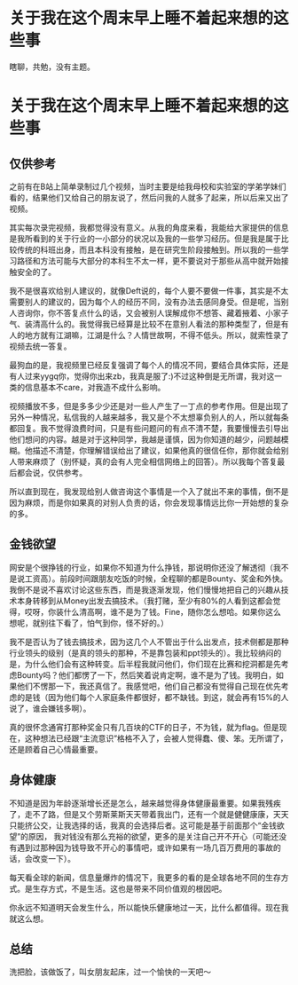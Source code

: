 # 关于我在这个周末早上睡不着起来想的这些事


瞎聊，共勉，没有主题。

<!--more-->

# 关于我在这个周末早上睡不着起来想的这些事



## 仅供参考

之前有在B站上简单录制过几个视频，当时主要是给我母校和实验室的学弟学妹们看的，结果他们又给自己的朋友说了，然后问我的人就多了起来，所以后来又出了视频。

其实每次录完视频，我都觉得没有意义。从我的角度来看，我能给大家提供的信息是我所看到的关于行业的一小部分的状况以及我的一些学习经历。但是我是属于比较传统的科班出身，而且本科没有接触，是在研究生阶段接触到。所以我的一些学习路径和方法可能与大部分的本科生不太一样，更不要说对于那些从高中就开始接触安全的了。

我不是很喜欢给别人建议的，就像Deft说的，每个人要不要做一件事，其实是不太需要别人的建议的，因为每个人的经历不同，没有办法去感同身受。但是呢，当别人咨询你，你不答复点什么的话，又会被别人误解成你不想答、藏着掖着、小家子气、装清高什么的。我觉得我已经算是比较不在意别人看法的那种类型了，但是有人的地方就有江湖嘛，江湖是什么？人情世故啊，不得不低头。所以，就索性录了视频去统一答复。

最狗血的是，我视频里已经反复强调了每个人的情况不同，要结合具体实际，还是有人过来yygq你，觉得你出来zb，我真是服了:)不过这种倒是无所谓，我对这一类的信息基本不care，对我造不成什么影响。

视频播放不多，但是多多少少还是对一些人产生了一丁点的参考作用。但是出现了另外一种情况，私信我的人越来越多，我又是个不太想辜负别人的人，所以就每条都回复。我不觉得浪费时间，只是有些问题问的有点不清不楚，我要慢慢去引导出他们想问的内容。越是对于这种同学，我越是谨慎，因为你知道的越少，问题越模糊。他描述不清楚，你理解错误给出了建议，如果他真的很信任你，那你就会给别人带来麻烦了（别怀疑，真的会有人完全相信网络上的回答）。所以我每个答复最后都会说，仅供参考。

所以直到现在，我发现给别人做咨询这个事情是一个入了就出不来的事情，倒不是因为麻烦，而是你如果真的对别人负责的话，你会发现事情远比你一开始想的复杂的多。

## 金钱欲望

网安是个很挣钱的行业，如果你不知道为什么挣钱，那说明你还没了解透彻（我不是说工资高）。前段时间跟朋友吃饭的时候，全程聊的都是Bounty、奖金和外快。我倒不是说不喜欢讨论这些东西，而是我逐渐发现，他们慢慢地把自己的兴趣从技术本身转移到从Money出发去搞技术。（我打赌，至少有80%的人看到这都会觉得，哎呀，你装什么清高啊，谁不是为了钱。Fine，随你怎么想哈。如果你这么想呢，就别往下看了，怕气到你，怪不好的。）

我不是否认为了钱去搞技术，因为这几个人不管出于什么出发点，技术侧都是那种行业领头的级别（是真的领头的那种，不是靠包装和ppt领头的）。我比较纳闷的是，为什么他们会有这种转变。后半程我就问他们，你们现在比赛和挖洞都是先考虑Bounty吗？他们都愣了一下，然后笑着说肯定啊，谁不是为了钱。我明白，如果他们不愣那一下，我还真信了。我感觉吧，他们自己都没有觉得自己现在优先考虑的是钱（因为他们每个人家庭条件都很好，都不缺钱。到这，就会再有15%的人说了，谁会嫌钱多啊）。

真的很怀念通宵打那种奖金只有几百块的CTF的日子，不为钱，就为flag。但是现在，这种想法已经跟“主流意识”格格不入了，会被人觉得蠢、傻、笨。无所谓了，还是顾着自己心情最重要。

## 身体健康

不知道是因为年龄逐渐增长还是怎么，越来越觉得身体健康最重要。如果我残疾了，走不了路，但是又个劳斯莱斯天天带着我出门，还有一个就是健健康康，天天只能挤公交，让我选择的话，我真的会选择后者。这可能是基于前面那个“金钱欲望”的原因， 我对钱没有那么充裕的欲望，更多的是关注自己开不开心（可能还没有遇到过那种因为钱导致不开心的事情吧，或许如果有一场几百万费用的事故的话，会改变一下）。

每天看全球的新闻，信息量爆炸的情况下，我更多的看的是全球各地不同的生存方式。是生存方式，不是生活。这也是带来不同价值观的根因吧。

你永远不知道明天会发生什么，所以能快乐健康地过一天，比什么都值得。现在我就这么想。

## 总结

洗把脸，该做饭了，叫女朋友起床，过一个愉快的一天吧～

